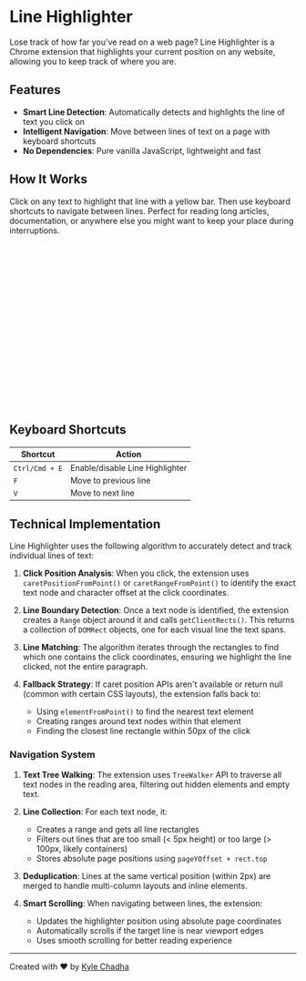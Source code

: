 # Line Highlighter

Lose track of how far you've read on a web page? Line Highlighter is a Chrome extension that highlights your current position on any website, allowing you to keep track of where you are.

## Features

- **Smart Line Detection**: Automatically detects and highlights the line of text you click on
- **Intelligent Navigation**: Move between lines of text on a page with keyboard shortcuts
- **No Dependencies**: Pure vanilla JavaScript, lightweight and fast

## How It Works

Click on any text to highlight that line with a yellow bar. Then use keyboard shortcuts to navigate between lines. Perfect for reading long articles, documentation, or anywhere else you might want to keep your place during interruptions.

![Line Highlighter Demo](demo.gif)

## Keyboard Shortcuts

| Shortcut | Action |
|----------|--------|
| `Ctrl/Cmd + E` | Enable/disable Line Highlighter |
| `F` | Move to previous line |
| `V` | Move to next line |

## Technical Implementation

Line Highlighter uses the following algorithm to accurately detect and track individual lines of text:

1. **Click Position Analysis**: When you click, the extension uses `caretPositionFromPoint()` or `caretRangeFromPoint()` to identify the exact text node and character offset at the click coordinates.

2. **Line Boundary Detection**: Once a text node is identified, the extension creates a `Range` object around it and calls `getClientRects()`. This returns a collection of `DOMRect` objects, one for each visual line the text spans.

3. **Line Matching**: The algorithm iterates through the rectangles to find which one contains the click coordinates, ensuring we highlight the line clicked, not the entire paragraph.

4. **Fallback Strategy**: If caret position APIs aren't available or return null (common with certain CSS layouts), the extension falls back to:
   - Using `elementFromPoint()` to find the nearest text element
   - Creating ranges around text nodes within that element
   - Finding the closest line rectangle within 50px of the click

### Navigation System

1. **Text Tree Walking**: The extension uses `TreeWalker` API to traverse all text nodes in the reading area, filtering out hidden elements and empty text.

2. **Line Collection**: For each text node, it:
   - Creates a range and gets all line rectangles
   - Filters out lines that are too small (< 5px height) or too large (> 100px, likely containers)
   - Stores absolute page positions using `pageYOffset + rect.top`

3. **Deduplication**: Lines at the same vertical position (within 2px) are merged to handle multi-column layouts and inline elements.

4. **Smart Scrolling**: When navigating between lines, the extension:
   - Updates the highlighter position using absolute page coordinates
   - Automatically scrolls if the target line is near viewport edges
   - Uses smooth scrolling for better reading experience

---

Created with ❤️ by [Kyle Chadha](https://twitter.com/kylechadha)